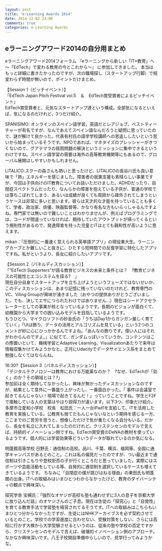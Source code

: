 ```yaml
---
layout: post
title: "e-Learning Awards 2014"
date: 2014-12-02 23:00
comments: true
categories: e-Learning Awards
---
```

## eラーニングアワード2014の自分用まとめ
eラーニングアワード2014フォーラム 『eラーニングから新しい「IT×教育」へ ～「EdTech」で変わる教育の今とこれから～』 に参加してきました。
本当はもっと詳細に書きたかったのですが、次の職場探し（スタートアップ行脚）で相変わらず時間が無いので、ポイントだけまとめ。  
  
【Session 1（ピッチイベント）】  
「EdTech Japan Pitch Festival vol.5　＆　EdTech賞受賞者によるピッチイベント」  
EdTech賞受賞者と、元気なスタートアップ達という構成。全部気になるといえば、気になるのだけれど、3つだけ紹介。  

SPANISIMO: オンラインのスペイン語学習。英語だとレアジョブ、ベストティーチャーが有名ですが、なんであえてスペイン語なんだろうと疑問に思っていたので、謎が解けて良かった。代表有村氏の語学学校講師への恩返ししたいという思いから始まっているそうです。NPOであれば、マネタイズのプレッシャーがきつくないので、グアテマラの貧困問題の解決というミッションに集中できるというわけですね。スペイン語学習の需要は海外の高等教育機関等にもあるので、グローバル展開はしやすいかもしれません。 

LITALICO:スクーの森さんも熱いと思ったけど、LITALICOの長谷川氏も良い意味で「熱」エネルギーを感じました。障害者の就業支援も素晴らしい事業ですが、今回は子供向けのIT教育についてお話いただけました。ADHDだったり、自閉症スペクトラムだったり、なんらかの障害を抱えている子供が、普通の学校では落ちこぼれてしまう、あるいは成績が良くても周囲から疎外されてしまうというケースは非常に多いと思います。彼らは天才的な才能を持っていることも多くて、学者、政治家、俳優、映画監督等、かなり有名な方もいらっしゃるんですよね。専門家では無いので難しいことはわかりませんが、例えばプログラミングでは、コードが間違っていなければ、期待していたアウトプットが帰ってくるという規則性があるので、発達障害を持った児童とITはとても親和性が高いように思えます。  

mikan：「圧倒的に一番速く覚えられる英単語アプリ」の現役東大生。ラーニングカーブとか難しいこと抜きに、ひたすら短時間での反復学習に特化したアプリですね。私がというより、長女に紹介したいアプリです。  
  
【Session 2（パネルディスカッション）】　  
「”EdTech Supporters”が語る教育ビジネスの未来と条件とは？　?教育ビジネスの可能性とエコシステムを探る?　」  
現在自分自身でスタートアップを立ち上げようというフェーズではないせいか、このディスカッションは、あまり記憶に残っていないのだけれど、教育専門のVC、Viling Groupが興味が湧きました（おやつの提供ありがとうございました。でも、決してエサにつられたわけではありません…）現在はシードアクセラレーターとしての事業が核となっているようです。長期のビジョンが面白くて、幼稚園から大学までの囲い込みモデルを目指しているようです。  
もうひとつ、マイクロソフトの砂金氏の「うちはDay1からガンガン厳しく育てていく」「UIは飾り、データの活用とアルゴリズムを見ている」という2つのコメントが妙に心にひっかかるんですよね。「あんなの飾りです。偉い人にはそれがわからんのですよ。」に似てて、ガンダムっぽいっていうか。コンテンツはこの際置いといて、機械学習とAdaptive Learning、Visualizationあたりで来年は情報収集かけてみようかなと。正月にUdacityでデータサイエンス系をまとめて勉強しなくてはならんね。  
  
16:30?【Session 3（パネルディスカッション）】  
「デジタルテクノロジーは教育における万能薬なのか？　?なぜ、EdTechが「効く」のか？その領域とは？?」  
参加前は全く期待してなかったし、興味が無かったディスカッションなのですが、結果として意外に一番盛り上がったし、一番面白かった。「 事件は会議室で起きてるんじゃない！現場で起きてるんだ！」っていうことですね。学生とF2Fで接触している人の言葉はやはり説得力が違います。以下3つ、印象だけ紹介。  
多摩市立愛和小学校　校長　松田氏：一人一台iPad1を支給して、ITを活用した教育を実施している。公教育も捨てたもんじゃないなという期待を感じる一方、ここまでのご苦労を思うと、想像しただけで気が重たくなる自分もいる。だから、長女を私立に入れてしまったのだけれど。クリステンセンのモデルで言えば、持続的イノベーション側ですね。EdTech賞受賞のDeNAの教材を使っているようです。個人的には学習効果等どういうデータが取れているのか気になる。    

明蓬館高等学校 日野氏：通信制の高校。品川、千葉、横浜、福岡等、全国に通学キャンパスがあるとのこと。これは私の偏見だったのですが、つい最近まで通信制は引きこもりや登校拒否の子が行くところだと思っていました。実際にはスポーツや芸能活動をしている等、自発的に通信制を選択しているケースも増えてきているようです。   ちなみに「自閉症の僕が跳びはねる理由」の東田氏も明蓬館の出身。ITへの取組みはいまひとつわからなかったけど、教育のダイバーシティの観点で興味深い。  

探究学舎 宝槻氏：「強烈なオヤジが高校も塾も通わせずに3人の息子を京都大学に放り込んだ話」のオヤジさんのご子息。現在は生徒の「探究心」と「自発性」を育てる教育手法で学習塾を経営されてるそうです。ITへの取組みはこちらもいまひとつ分からなかったですが、生徒にはNHKアーカイブスを必ず契約させているとのこと。学校での学習進度に合わせない、受験対策をしない、さらには高校に行かず大検から大学受験させるというのは、従来の塾や学校の否定ですから、クリステンセンのモデルで言えば、破壊的イノベーション側のアプローチ。なかなか興味深いです。八王子校開設準備中らしいので、見学行ってみようかな。  
